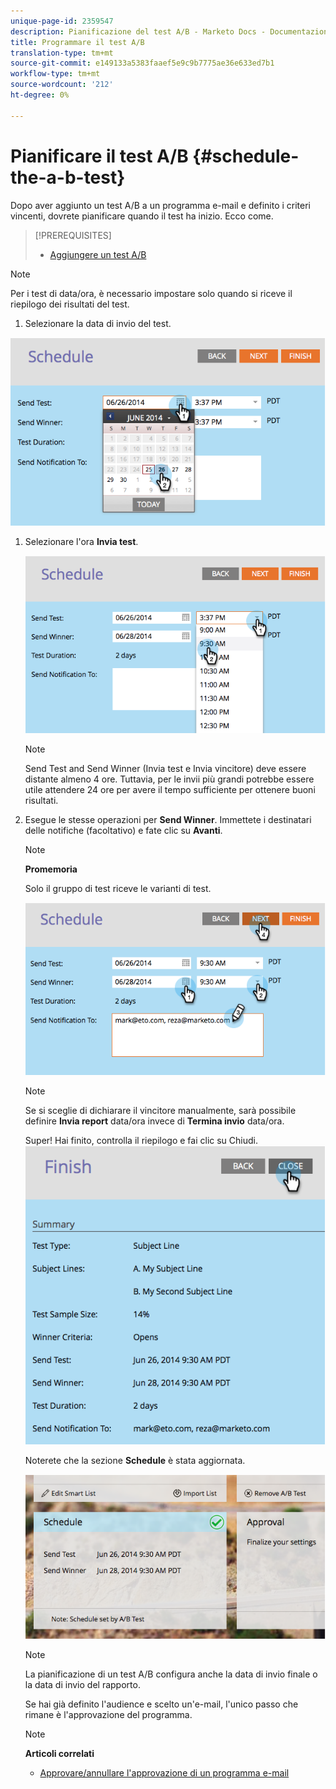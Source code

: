 ```yaml
---
unique-page-id: 2359547
description: Pianificazione del test A/B - Marketo Docs - Documentazione del prodotto
title: Programmare il test A/B
translation-type: tm+mt
source-git-commit: e149133a5383faaef5e9c9b7775ae36e633ed7b1
workflow-type: tm+mt
source-wordcount: '212'
ht-degree: 0%

---
```



# Pianificare il test A/B {#schedule-the-a-b-test}

Dopo aver aggiunto un test A/B a un programma e-mail e definito i criteri vincenti, dovrete pianificare quando il test ha inizio. Ecco come.

>[!PREREQUISITES]
>
>* [Aggiungere un test A/B](add-an-a-b-test.md)

>



>[!NOTE]
>
>Per i test di data/ora, è necessario impostare solo quando si riceve il riepilogo dei risultati del test.

1. Selezionare la data di invio del test.

![](assets/image2014-9-12-15-3a59-3a54.png)

1. Selezionare l&#39;ora **Invia test**.

   ![](assets/image2014-9-12-16-3a0-3a2.png)

   >[!NOTE]
   >
   >Send Test and Send Winner (Invia test e Invia vincitore) deve essere distante almeno 4 ore. Tuttavia, per le invii più grandi potrebbe essere utile attendere 24 ore per avere il tempo sufficiente per ottenere buoni risultati.

1. Esegue le stesse operazioni per **Send Winner**. Immettete i destinatari delle notifiche (facoltativo) e fate clic su **Avanti**.

   >[!NOTE]
   >
   >**Promemoria**
   >
   >
   >Solo il gruppo di test riceve le varianti di test.

   ![](assets/image2014-9-12-16-3a0-3a12.png)

   >[!NOTE]
   >
   >Se si sceglie di dichiarare il vincitore manualmente, sarà possibile definire **Invia report** data/ora invece di **Termina invio** data/ora.

   Super! Hai finito, controlla il riepilogo e fai clic su Chiudi.
   ![](assets/image2014-9-12-16-3a1-3a23.png)

   Noterete che la sezione **Schedule** è stata aggiornata.

   ![](assets/image2014-9-12-16-3a1-3a33.png)

   >[!NOTE]
   >
   >La pianificazione di un test A/B configura anche la data di invio finale o la data di invio del rapporto.

   Se hai già definito l&#39;audience e scelto un&#39;e-mail, l&#39;unico passo che rimane è l&#39;approvazione del programma.

   >[!NOTE]
   >
   >**Articoli correlati**
   >
   >    
   >    
   >    * [Approvare/annullare l&#39;approvazione di un programma e-mail](../../../../../product-docs/email-marketing/email-programs/email-program-actions/approve-unapprove-an-email-program.md)


